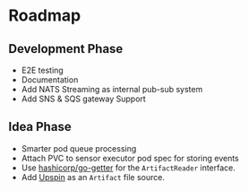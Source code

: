 # Roadmap

## Development Phase
- E2E testing
- Documentation
- Add NATS Streaming as internal pub-sub system
- Add SNS & SQS gateway Support

## Idea Phase
- Smarter pod queue processing
- Attach PVC to sensor executor pod spec for storing events
- Use [hashicorp/go-getter](https://github.com/hashicorp/go-getter) for the `ArtifactReader` interface.
- Add [Upspin](https://upspin.io/) as an `Artifact` file source.
